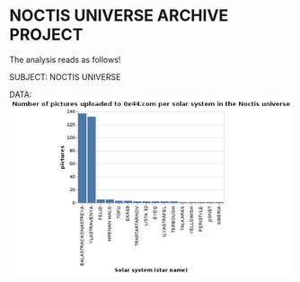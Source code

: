 # NOCTIS UNIVERSE ARCHIVE PROJECT

The analysis reads as follows!

SUBJECT: NOCTIS UNIVERSE

DATA: ![Number of pictures uploaded to 0x44.com per solar system in the Noctis universe](analysis/pictures_starnames_histogram.png)
